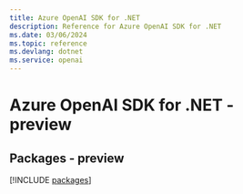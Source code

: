 ```yaml
---
title: Azure OpenAI SDK for .NET
description: Reference for Azure OpenAI SDK for .NET
ms.date: 03/06/2024
ms.topic: reference
ms.devlang: dotnet
ms.service: openai
---
```

# Azure OpenAI SDK for .NET - preview
## Packages - preview
[!INCLUDE [packages](openai-index.md)]